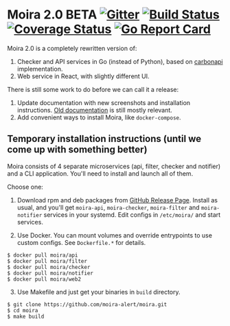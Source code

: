 # Moira 2.0 BETA [![Gitter](https://badges.gitter.im/Join%20Chat.svg)](https://gitter.im/moira-alert/moira?utm_source=badge&utm_medium=badge&utm_campaign=badge) [![Build Status](https://travis-ci.org/moira-alert/moira.svg?branch=master)](https://travis-ci.org/moira-alert/moira) [![Coverage Status](https://coveralls.io/repos/github/moira-alert/moira/badge.svg?branch=master)](https://coveralls.io/github/moira-alert/moira?branch=master) [![Go Report Card](https://goreportcard.com/badge/github.com/moira-alert/moira)](https://goreportcard.com/report/github.com/moira-alert/moira)

Moira 2.0 is a completely rewritten version of:

1. Checker and API services in Go (instead of Python), based on [carbonapi](https://github.com/go-graphite/carbonapi) implementation.
2. Web service in React, with slightly different UI.

There is still some work to do before we can call it a release:

1. Update documentation with new screenshots and installation instructions. [Old documentation](https://moira.readthedocs.io) is still mostly relevant.
2. Add convenient ways to install Moira, like `docker-compose`.


## Temporary installation instructions (until we come up with something better)

Moira consists of 4 separate microservices (api, filter, checker and notifier) and a CLI application.
You'll need to install and launch all of them.

Choose one:

1. Download rpm and deb packages from [GitHub Release Page](https://github.com/moira-alert/moira/releases/latest).
Install as usual, and you'll get `moira-api`, `moira-checker`, `moira-filter` and `moira-notifier` services in your systemd.
Edit configs in `/etc/moira/` and start services.

2. Use Docker. You can mount volumes and override entrypoints to use custom configs. See `Dockerfile.*` for details.
```
$ docker pull moira/api
$ docker pull moira/filter
$ docker pull moira/checker
$ docker pull moira/notifier
$ docker pull moira/web2
```

3. Use Makefile and just get your binaries in `build` directory.
```
$ git clone https://github.com/moira-alert/moira.git
$ cd moira
$ make build
```
